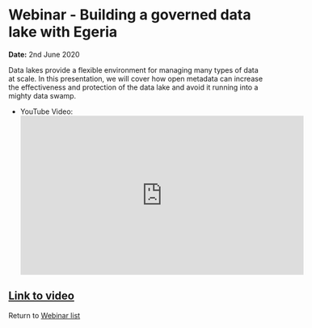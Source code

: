 <!-- SPDX-License-Identifier: CC-BY-4.0 -->
<!-- Copyright Contributors to the ODPi Egeria project 2020. -->

# Webinar - Building a governed data lake with Egeria

**Date:** 2nd June 2020

Data lakes provide a flexible environment for managing many types of data at scale.
In this presentation, we will cover how open metadata can increase the effectiveness and
protection of the data lake and avoid it running into a mighty data swamp. 

* YouTube Video:
    <div class="video-wrapper">
     <iframe width="560" height="315" src="https://www.youtube.com/embed/Re4DC2VaTqs" title="YouTube video player" frameborder="0" allow="accelerometer; autoplay; clipboard-write; encrypted-media; gyroscope; picture-in-picture" allowfullscreen></iframe>
    </div>
[Link to video](https://www.youtube.com/watch?v=Re4DC2VaTqs)
----
Return to [Webinar list](..)